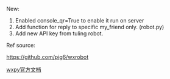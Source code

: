 New:
1. Enabled console_qr=True to enable it run on server 
2. Add function for reply to specific my_friend only. (robot.py)
3. Add new API key from tuling robot. 


Ref source:  

https://github.com/pig6/wxrobot

[wxpy官方文档](https://wxpy.readthedocs.io/zh/latest/)

